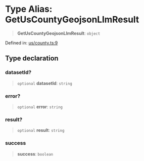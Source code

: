 # Type Alias: GetUsCountyGeojsonLlmResult

> **GetUsCountyGeojsonLlmResult**: `object`

Defined in: [us/county.ts:9](https://github.com/GeoDaCenter/openassistant/blob/36f516b8229288259590b2d9dab3b10cbfc3cbfd/packages/osm/src/us/county.ts#L9)

## Type declaration

### datasetId?

> `optional` **datasetId**: `string`

### error?

> `optional` **error**: `string`

### result?

> `optional` **result**: `string`

### success

> **success**: `boolean`
